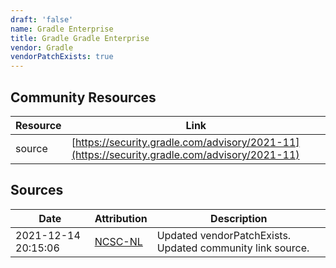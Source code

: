 ```yaml
---
draft: 'false'
name: Gradle Enterprise
title: Gradle Gradle Enterprise
vendor: Gradle
vendorPatchExists: true
---
```



## Community Resources
| Resource | Link |
| --- | --- |
| source | [https://security.gradle.com/advisory/2021-11](https://security.gradle.com/advisory/2021-11) |


## Sources
| Date | Attribution | Description |
| --- | --- | --- |
| 2021-12-14 20:15:06 | [NCSC-NL](https://github.com/NCSC-NL/log4shell/blob/main/software/README.md) | Updated vendorPatchExists. Updated community link source.  |
